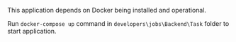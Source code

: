 This application depends on Docker being installed and operational.

Run `docker-compose up` command in `developers\jobs\Backend\Task` folder to start application.
